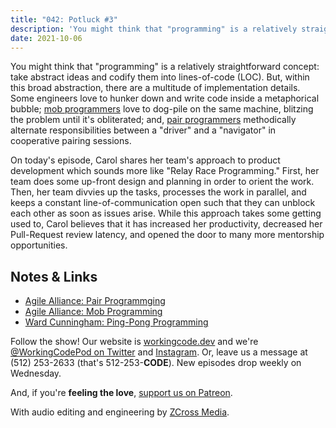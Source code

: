 ```yaml
---
title: "042: Potluck #3"
description: 'You might think that "programming" is a relatively straightforward concept: take abstract ideas and codify them into lines-of-code (LOC). But, within this broad abstraction, there are a multitude of implementation details. Some engineers love to hunker down and write code inside a metaphorical bubble; mob programmers love to dog-pile on the same machine, blitzing the problem until it''s obliterated; and, pair programmers methodically alternate responsibilities between a "driver" and a "navigator" in cooperative pairing sessions.'
date: 2021-10-06
---
```


<script async defer onload="redcircleIframe();" src="https://api.podcache.net/embedded-player/sh/30227421-bc27-45c2-bfb4-861def7dd4cc/ep/130914ab-9800-4df7-9e7c-ce70378ee523"></script><div class="redcirclePlayer-130914ab-9800-4df7-9e7c-ce70378ee523"></div>

You might think that "programming" is a relatively straightforward concept: take abstract ideas and codify them into lines-of-code (LOC). But, within this broad abstraction, there are a multitude of implementation details. Some engineers love to hunker down and write code inside a metaphorical bubble; [mob programmers][mob-programming] love to dog-pile on the same machine, blitzing the problem until it's obliterated; and, [pair programmers][pair-programming] methodically alternate responsibilities between a "driver" and a "navigator" in cooperative pairing sessions.

On today's episode, Carol shares her team's approach to product development which sounds more like "Relay Race Programming." First, her team does some up-front design and planning in order to orient the work. Then, her team divvies up the tasks, processes the work in parallel, and keeps a constant line-of-communication open such that they can unblock each other as soon as issues arise. While this approach takes some getting used to, Carol believes that it has increased her productivity, decreased her Pull-Request review latency, and opened the door to many more mentorship opportunities.

## Notes &amp; Links

- [Agile Alliance: Pair Programmging][pair-programming]
- [Agile Alliance: Mob Programming][mob-programming]
- [Ward Cunningham: Ping-Pong Programming](http://wiki.c2.com/?PairProgrammingPingPongPattern)

Follow the show! Our website is [workingcode.dev][working-code] and we're [@WorkingCodePod on Twitter][working-code-twitter] and [Instagram][working-code-instagram]. Or, leave us a message at (512) 253-2633‬ (that's 512-253-**CODE**). New episodes drop weekly on Wednesday.

And, if you're **feeling the love**, [support us on Patreon][working-code-patreon].

With audio editing and engineering by [ZCross Media][editor].

[mob-programming]: https://www.agilealliance.org/glossary/mob-programming/
[pair-programming]: https://www.agilealliance.org/glossary/pairing/
[working-code]: https://workingcode.dev/
[working-code-instagram]: https://www.instagram.com/workingcodepod/
[working-code-patreon]: https://www.patreon.com/workingcodepod
[working-code-twitter]: https://twitter.com/WorkingCodePod
[editor]: https://www.zcross.media/
